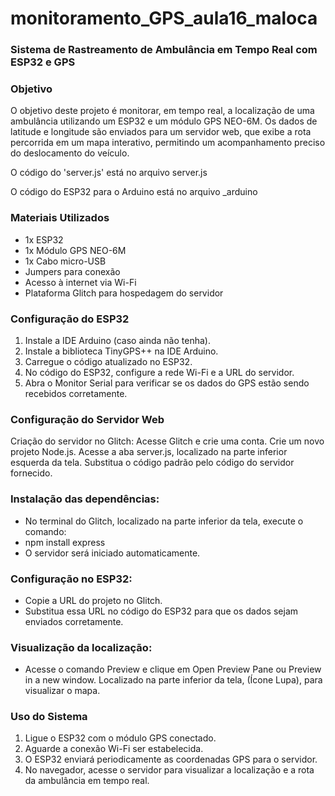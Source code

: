 # monitoramento_GPS_aula16_maloca

### Sistema de Rastreamento de Ambulância em Tempo Real com ESP32 e GPS

### Objetivo

O objetivo deste projeto é monitorar, em tempo real, a localização de uma ambulância utilizando um ESP32 e um módulo GPS NEO-6M. Os dados de latitude e longitude são enviados para um servidor web, que exibe a rota percorrida em um mapa interativo, permitindo um acompanhamento preciso do deslocamento do veículo.

O código do 'server.js' está no arquivo server.js

O código do ESP32 para o Arduino está no arquivo _arduino

### Materiais Utilizados
- 1x ESP32
- 1x Módulo GPS NEO-6M
- 1x Cabo micro-USB
- Jumpers para conexão
- Acesso à internet via Wi-Fi
- Plataforma Glitch para hospedagem do servidor

### Configuração do ESP32
1. Instale a IDE Arduino (caso ainda não tenha).
2. Instale a biblioteca TinyGPS++ na IDE Arduino.
3. Carregue o código atualizado no ESP32.
4. No código do ESP32, configure a rede Wi-Fi e a URL do servidor.
5. Abra o Monitor Serial para verificar se os dados do GPS estão sendo recebidos corretamente.

### Configuração do Servidor Web
Criação do servidor no Glitch:
Acesse Glitch e crie uma conta.
Crie um novo projeto Node.js.
Acesse a aba server.js, localizado na parte inferior esquerda da tela.
Substitua o código padrão pelo código do servidor fornecido.

### Instalação das dependências:
- No terminal do Glitch, localizado na parte inferior da tela, execute o comando:
- npm install express
- O servidor será iniciado automaticamente.

### Configuração no ESP32:
- Copie a URL do projeto no Glitch.
- Substitua essa URL no código do ESP32 para que os dados sejam enviados corretamente.

### Visualização da localização:
* Acesse o comando Preview e clique em Open Preview Pane ou Preview in a new window. Localizado na parte inferior da tela, (Ícone Lupa), para visualizar o mapa.

### Uso do Sistema
1. Ligue o ESP32 com o módulo GPS conectado.
2. Aguarde a conexão Wi-Fi ser estabelecida.
3. O ESP32 enviará periodicamente as coordenadas GPS para o servidor.
4. No navegador, acesse o servidor para visualizar a localização e a rota da ambulância
em tempo real.
